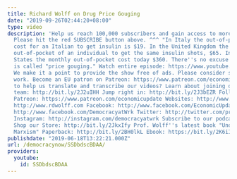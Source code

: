 ```yaml
---
title: Richard Wolff on Drug Price Gouging
date: "2019-09-26T02:44:20+08:00"
type: video
description: 'Help us reach 100,000 subscribers and gain access to more studio time!
  Please hit the red SUBSCRIBE button above. ^^^ "In Italy the out-of-pocket monthly
  cost for an Italian to get insulin is $19. In the United Kingdom the monthly cost,
  out-of-pocket of an individual to get the same insulin shots, $65. In the United
  States the monthly out-of-pocket cost today $360. There''s no excuse for this. This
  is called "price gouging." Watch entire episode: https://www.youtube.com/watch?v=X3n-sQTG_XI&t=1578s
  We make it a point to provide the show free of ads. Please consider supporting our
  work. Become an EU patron on Patreon: https://www.patreon.com/economicupdate Want
  to help us translate and transcribe our videos? Learn about joining our translation
  team: http://bit.ly/2J2uIHH Jump right in: http://bit.ly/2J3bEZR Follow us ONLINE:
  Patreon: https://www.patreon.com/economicupdate Websites: http://www.democracyatwork.info/economicupdate
  http://www.rdwolff.com Facebook: http://www.facebook.com/EconomicUpdate http://www.facebook.com/RichardDWolff
  http://www.facebook.com/DemocracyatWrk Twitter: http://twitter.com/profwolff http://twitter.com/democracyatwrk
  Instagram: http://instagram.com/democracyatwrk Subscribe to our podcast: http://economicupdate.libsyn.com
  Shop our Store: http://bit.ly/2JkxIfy Prof. Wolff''s latest book "Understanding
  Marxism" Paperback: http://bit.ly/2BH0lkL Ebook: https://bit.ly/2K6iI8v'
publishdate: "2019-06-18T13:22:21.000Z"
url: /democracynow/SSDbdscBDAA/
providers:
  youtube:
    id: SSDbdscBDAA
---
```


